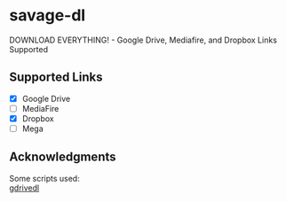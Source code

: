 # savage-dl
DOWNLOAD EVERYTHING! - Google Drive, Mediafire, and Dropbox Links Supported

## Supported Links
- [X] Google Drive
- [ ] MediaFire
- [X] Dropbox
- [ ] Mega
 
## Acknowledgments
Some scripts used:<br/>
[gdrivedl](https://github.com/matthuisman/gdrivedl)
